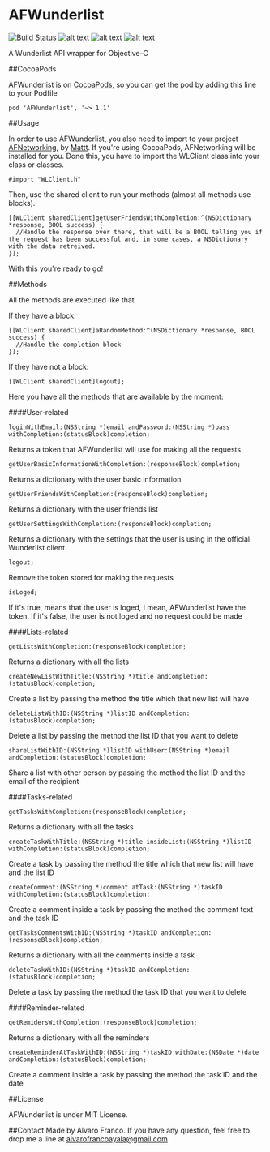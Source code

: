 AFWunderlist
============

[![Build Status](https://travis-ci.org/AlvaroFranco/AFWunderlist.svg?branch=master)](https://travis-ci.org/AlvaroFranco/AFWunderlist)
[![alt text](https://cocoapod-badges.herokuapp.com/v/AFWunderlist/badge.png "")]()
[![alt text](https://cocoapod-badges.herokuapp.com/p/AFWunderlist/badge.png "")]()
[![alt text](https://camo.githubusercontent.com/f513623dcee61532125032bbf1ddffda06ba17c7/68747470733a2f2f676f2d736869656c64732e6865726f6b756170702e636f6d2f6c6963656e73652d4d49542d626c75652e706e67 "")]()

A Wunderlist API wrapper for Objective-C

##CocoaPods

AFWunderlist is on [CocoaPods](http://cocoapods.org), so you can get the pod by adding this line to your Podfile

    pod 'AFWunderlist', '~> 1.1'

##Usage

In order to use AFWunderlist, you also need to import to your project [AFNetworking](https://github.com/AFNetworking/AFNetworking), by [Mattt](https://twitter.com/mattt). If you're using CocoaPods, AFNetworking will be installed for you. Done this, you have to import the WLClient class into your class or classes.

    #import "WLClient.h"

Then, use the shared client to run your methods (almost all methods use blocks).

    [[WLClient sharedClient]getUserFriendsWithCompletion:^(NSDictionary *response, BOOL success) {
      //Handle the response over there, that will be a BOOL telling you if the request has been successful and, in some cases, a NSDictionary with the data retreived.
    }];

With this you're ready to go!

##Methods

All the methods are executed like that

If they have a block:

    [[WLClient sharedClient]aRandomMethod:^(NSDictionary *response, BOOL success) {
      //Handle the completion block
    }];

If they have not a block:

    [[WLClient sharedClient]logout];

Here you have all the methods that are available by the moment:

####User-related

    loginWithEmail:(NSString *)email andPassword:(NSString *)pass withCompletion:(statusBlock)completion;

Returns a token that AFWunderlist will use for making all the requests

    getUserBasicInformationWithCompletion:(responseBlock)completion;

Returns a dictionary with the user basic information

    getUserFriendsWithCompletion:(responseBlock)completion;

Returns a dictionary with the user friends list

    getUserSettingsWithCompletion:(responseBlock)completion;

Returns a dictionary with the settings that the user is using in the official Wunderlist client

    logout;

Remove the token stored for making the requests

    isLoged;

If it's true, means that the user is loged, I mean, AFWunderlist have the token. If it's false, the user is not loged and no request could be made

####Lists-related

    getListsWithCompletion:(responseBlock)completion;

Returns a dictionary with all the lists

    createNewListWithTitle:(NSString *)title andCompletion:(statusBlock)completion;

Create a list by passing the method the title which that new list will have

    deleteListWithID:(NSString *)listID andCompletion:(statusBlock)completion;

Delete a list by passing the method the list ID that you want to delete

    shareListWithID:(NSString *)listID withUser:(NSString *)email andCompletion:(statusBlock)completion;

Share a list with other person by passing the method the list ID and the email of the recipient

####Tasks-related

    getTasksWithCompletion:(responseBlock)completion;

Returns a dictionary with all the tasks

    createTaskWithTitle:(NSString *)title insideList:(NSString *)listID withCompletion:(statusBlock)completion;

Create a task by passing the method the title which that new list will have and the list ID

    createComment:(NSString *)comment atTask:(NSString *)taskID withCompletion:(statusBlock)completion;

Create a comment inside a task by passing the method the comment text and the task ID

    getTasksCommentsWithID:(NSString *)taskID andCompletion:(responseBlock)completion;

Returns a dictionary with all the comments inside a task

    deleteTaskWithID:(NSString *)taskID andCompletion:(statusBlock)completion;

Delete a task by passing the method the task ID that you want to delete

####Reminder-related

    getRemidersWithCompletion:(responseBlock)completion;

Returns a dictionary with all the reminders

    createReminderAtTaskWithID:(NSString *)taskID withDate:(NSDate *)date andCompletion:(statusBlock)completion;

Create a comment inside a task by passing the method the task ID and the date

##License

AFWunderlist is under MIT License.

##Contact
Made by Alvaro Franco. If you have any question, feel free to drop me a line at [alvarofrancoayala@gmail.com](mailto:alvarofrancoayala@gmail.com)